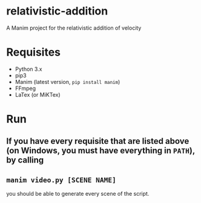 # relativistic-addition
A Manim project for the relativistic addition of velocity

# Requisites
- Python 3.x
- pip3
- Manim (latest version, `pip install manim`)
- FFmpeg
- LaTex (or MiKTex)

# Run
If you have every requisite that are listed above (on Windows, you must have everything in `PATH`), by calling
-
`manim video.py [SCENE NAME]`
-
you should be able to generate every scene of the script.
